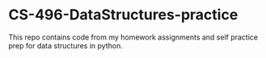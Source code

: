 # CS-496-DataStructures-practice
This repo contains code from my homework assignments and self practice prep for data structures in python.
